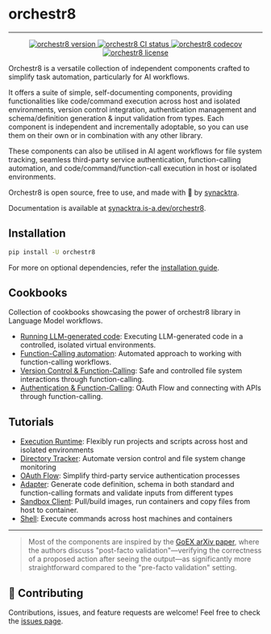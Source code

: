 # orchestr8

---

<p align="center">
    <a href="https://img.shields.io/github/v/release/synacktraa/orchestr8">
        <img src="https://img.shields.io/github/v/release/synacktraa/orchestr8" alt="orchestr8 version">
    </a>
    <a href="https://github.com/synacktraa/orchestr8/actions/workflows/main.yml">
        <img src="https://github.com/synacktraa/orchestr8/actions/workflows/main.yml/badge.svg" alt="orchestr8 CI status">
    </a>
    <a href="https://codecov.io/gh/synacktraa/orchestr8">
        <img src="https://codecov.io/gh/synacktraa/orchestr8/branch/main/graph/badge.svg" alt="orchestr8 codecov">
    </a>
    <a href="https://img.shields.io/github/license/synacktraa/orchestr8">
        <img src="https://img.shields.io/github/license/synacktraa/orchestr8" alt="orchestr8 license">
    </a>
</p>

Orchestr8 is a versatile collection of independent components crafted to simplify task automation, particularly for AI workflows.

It offers a suite of simple, self-documenting components, providing functionalities like code/command execution across host and isolated environments, version control integration, authentication management and schema/definition generation & input validation from types. Each component is independent and incrementally adoptable, so you can use them on their own or in combination with any other library.

These components can also be utilised in AI agent workflows for file system tracking, seamless third-party service authentication, function-calling automation, and code/command/function-call execution in host or isolated environments.

Orchestr8 is open source, free to use, and made with 🧡 by [synacktra](https://github.com/synacktraa).

Documentation is available at [synacktra.is-a.dev/orchestr8](https://synacktra.is-a.dev/orchestr8).

## Installation

```bash
pip install -U orchestr8
```

For more on optional dependencies, refer the [installation guide](https://synacktra.is-a.dev/orchestr8/installation).

## Cookbooks

Collection of cookbooks showcasing the power of orchestr8 library in Language Model workflows.

- [Running LLM-generated code](https://synacktra.is-a.dev/orchestr8/cookbooks/running-llm-generated-code/): Executing LLM-generated code in a controlled, isolated virtual environments.
- [Function-Calling automation](https://synacktra.is-a.dev/orchestr8/cookbooks/function-calling-automation/): Automated approach to working with function-calling workflows.
- [Version Control & Function-Calling](https://synacktra.is-a.dev/orchestr8/cookbooks/version-control-and-function-calling/): Safe and controlled file system interactions through function-calling.
- [Authentication & Function-Calling](https://synacktra.is-a.dev/orchestr8/cookbooks/authentication-and-function-calling/): OAuth Flow and connecting with APIs through function-calling.

## Tutorials

- [Execution Runtime](https://synacktra.is-a.dev/orchestr8/tutorial/execution-runtime/): Flexibly run projects and scripts across host and isolated environments
- [Directory Tracker](https://synacktra.is-a.dev/orchestr8/tutorial/directory-tracker/): Automate version control and file system change monitoring
- [OAuth Flow](https://synacktra.is-a.dev/orchestr8/tutorial/oauth-flow/): Simplify third-party service authentication processes
- [Adapter](https://synacktra.is-a.dev/orchestr8/tutorial/adapter/): Generate code definition, schema in both standard and function-calling formats and validate inputs from different types
- [Sandbox Client](https://synacktra.is-a.dev/orchestr8/tutorial/sandbox-client/): Pull/build images, run containers and copy files from host to container.
- [Shell](https://synacktra.is-a.dev/orchestr8/tutorial/shell/): Execute commands across host machines and containers

---

> Most of the components are inspired by the [GoEX arXiv paper](https://arxiv.org/pdf/2404.06921), where the authors discuss "post-facto validation"—verifying the correctness of a proposed action after seeing the output—as significantly more straightforward compared to the "pre-facto validation" setting.

## 🤝 Contributing

Contributions, issues, and feature requests are welcome! Feel free to check the [issues page](https://github.com/synacktraa/orchestr8/issues).
